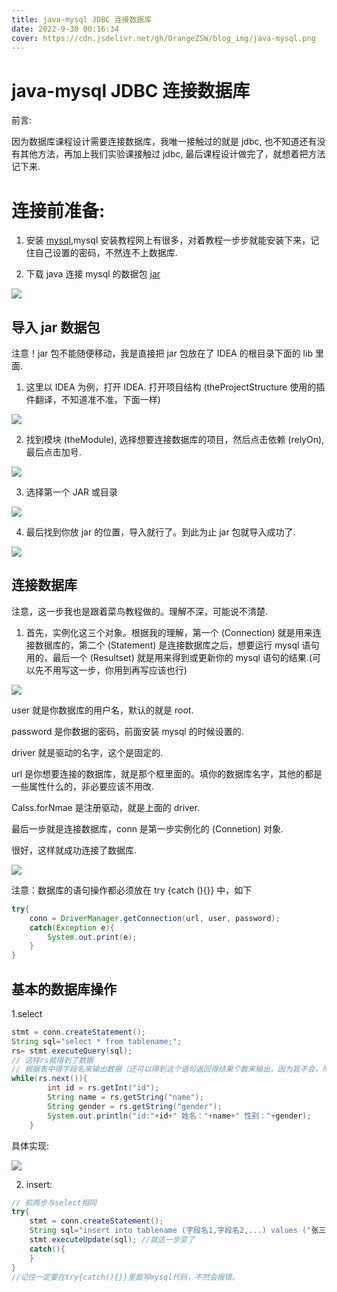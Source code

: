 ```yaml
---
title: java-mysql JDBC 连接数据库
date: 2022-9-30 00:16:34
cover: https://cdn.jsdelivr.net/gh/OrangeZSW/blog_img/java-mysql.png
---
```


# java-mysql JDBC 连接数据库

前言:

因为数据库课程设计需要连接数据库，我唯一接触过的就是 jdbc, 也不知道还有没有其他方法，再加上我们实验课接触过 jdbc, 最后课程设计做完了，就想着把方法记下来.

# 连接前准备:

1. 安装 [mysql](https://www.mysql.com/downloads/),mysql 安装教程网上有很多，对着教程一步步就能安装下来，记住自己设置的密码，不然连不上数据库.

2. 下载 java 连接 mysql 的数据包 [jar](https://dev.mysql.com/downloads/connector/j/)

![](https://cdn.jsdelivr.net/gh/OrangeZSW/blog_img/posts/java-mysql/1664538641591.png)

## 导入 jar 数据包

注意！jar 包不能随便移动，我是直接把 jar 包放在了 IDEA 的根目录下面的 lib 里面.

1. 这里以 IDEA 为例，打开 IDEA. 打开项目结构 (theProjectStructure 使用的插件翻译，不知道准不准，下面一样)

![](https://cdn.jsdelivr.net/gh/OrangeZSW/blog_img/posts/java-mysql/1664539063792.png)

2. 找到模块 (theModule), 选择想要连接数据库的项目，然后点击依赖 (relyOn), 最后点击加号.

![](https://cdn.jsdelivr.net/gh/OrangeZSW/blog_img/posts/java-mysql/1664539710423.png)

3. 选择第一个 JAR 或目录

![](https://cdn.jsdelivr.net/gh/OrangeZSW/blog_img/posts/java-mysql/1664539813085.png)

4. 最后找到你放 jar 的位置，导入就行了。到此为止 jar 包就导入成功了.

![](https://cdn.jsdelivr.net/gh/OrangeZSW/blog_img/posts/java-mysql/1664539925809.png)

## 连接数据库

注意，这一步我也是跟着菜鸟教程做的。理解不深，可能说不清楚.

1. 首先，实例化这三个对象。根据我的理解，第一个 (Connection) 就是用来连接数据库的，第二个 (Statement) 是连接数据库之后，想要运行 mysql 语句用的，最后一个 (Resultset) 就是用来得到或更新你的 mysql 语句的结果.(可以先不用写这一步，你用到再写应该也行)

![](https://cdn.jsdelivr.net/gh/OrangeZSW/blog_img/posts/java-mysql/1664540196391.png)

user 就是你数据库的用户名，默认的就是 root.

password 是你数据的密码，前面安装 mysql 的时候设置的.

driver 就是驱动的名字，这个是固定的.

url 是你想要连接的数据库，就是那个框里面的。填你的数据库名字，其他的都是一些属性什么的，非必要应该不用改.

Calss.forNmae 是注册驱动，就是上面的 driver.

最后一步就是连接数据库，conn 是第一步实例化的 (Connetion) 对象.

很好，这样就成功连接了数据库.

![](https://cdn.jsdelivr.net/gh/OrangeZSW/blog_img/posts/java-mysql/1664540663146.png)

注意：数据库的语句操作都必须放在 try {catch (){}} 中，如下

```java
try{
    conn = DriverManager.getConnection(url, user, password);
    catch(Exception e){
        System.out.print(e);
    }
}

```

## 基本的数据库操作



1.select

```java
stmt = conn.createStatement();
String sql="select * from tablename;";
rs= stmt.executeQuery(sql);
// 这样rs就得到了数据
// 根据表中得字段名来输出数据（还可以得到这个语句返回得结果个数来输出，因为我不会，所以就不写了）
while(rs.next()){
        int id = rs.getInt("id");
        String name = rs.getString("name");
        String gender = rs.getString("gender");
        System.out.println("id:"+id+" 姓名："+name+" 性别："+gender);
    }
```

具体实现:

![](https://cdn.jsdelivr.net/gh/OrangeZSW/blog_img/posts/java-mysql/1664541517504.png)

2. insert:

```java
// 前两步与select相同
try{
    stmt = conn.createStatement();
    String sql="insert into tablename (字段名1,字段名2,...) values ("张三","男",..."");";
    stmt.executeUpdate(sql); //就这一步变了
    catch(){
    }
}
//记住一定要在try{catch(){}}里面写mysql代码，不然会报错。

```

